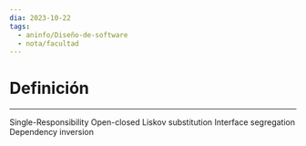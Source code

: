 ```yaml
---
dia: 2023-10-22
tags:
  - aninfo/Diseño-de-software
  - nota/facultad
---
```

# Definición
---
Single-Responsibility
Open-closed
Liskov substitution
Interface segregation
Dependency inversion